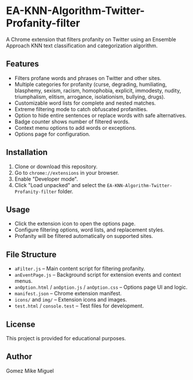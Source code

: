 # EA-KNN-Algorithm-Twitter-Profanity-filter

A Chrome extension that filters profanity on Twitter using an Ensemble Approach KNN text classification and categorization algorithm.

## Features

- Filters profane words and phrases on Twitter and other sites.
- Multiple categories for profanity (curse, degrading, humiliating, blasphemy, sexism, racism, homophobia, explicit, immodesty, nudity, triumphalism, elitism, arrogance, isolationism, bullying, drugs).
- Customizable word lists for complete and nested matches.
- Extreme filtering mode to catch obfuscated profanities.
- Option to hide entire sentences or replace words with safe alternatives.
- Badge counter shows number of filtered words.
- Context menu options to add words or exceptions.
- Options page for configuration.

## Installation

1. Clone or download this repository.
2. Go to `chrome://extensions` in your browser.
3. Enable "Developer mode".
4. Click "Load unpacked" and select the `EA-KNN-Algorithm-Twitter-Profanity-filter` folder.

## Usage

- Click the extension icon to open the options page.
- Configure filtering options, word lists, and replacement styles.
- Profanity will be filtered automatically on supported sites.

## File Structure

- `aFilter.js` – Main content script for filtering profanity.
- `anEventPage.js` – Background script for extension events and context menus.
- `anOption.html` / `anOption.js` / `anOption.css` – Options page UI and logic.
- `manifest.json` – Chrome extension manifest.
- `icons/` and `img/` – Extension icons and images.
- `test.html` / `console.test` – Test files for development.

## License

This project is provided for educational purposes.

## Author

Gomez Mike Miguel